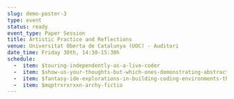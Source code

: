 ```yaml
---
slug: demo-poster-3
type: event
status: ready
event_type: Paper Session
title: Artistic Practice and Reflections
venue: Universitat Oberta de Catalunya (UOC) - Auditori
date_time: Friday 30th, 14:30-15:30h
schedule:
  -  item: $touring-independently-as-a-live-coder
  -  item: $show-us-your-thoughts-but-which-ones-demonstrating-abstraction-s
  -  item: $fantasy-ide-explorations-in-building-coding-environments-that-in
  -  item: $mqptrxrxrxxn-archy-fictio
---
```

